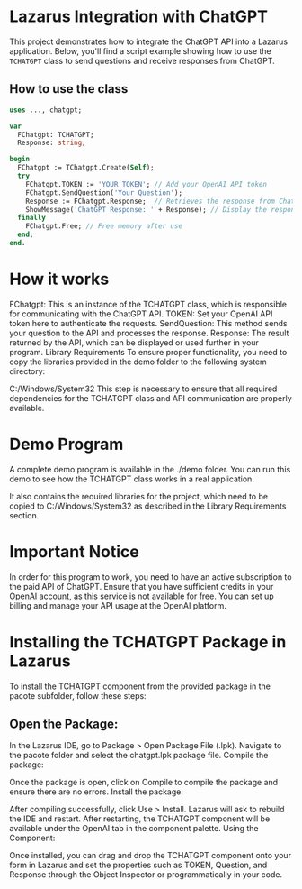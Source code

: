 # Lazarus Integration with ChatGPT

This project demonstrates how to integrate the ChatGPT API into a Lazarus application. Below, you'll find a script example showing how to use the `TCHATGPT` class to send questions and receive responses from ChatGPT.

## How to use the class

```pascal
uses ..., chatgpt;

var
  FChatgpt: TCHATGPT;
  Response: string;

begin
  FChatgpt := TChatgpt.Create(Self);
  try
    FChatgpt.TOKEN := 'YOUR_TOKEN'; // Add your OpenAI API token
    FChatgpt.SendQuestion('Your Question');
    Response := FChatgpt.Response;  // Retrieves the response from ChatGPT
    ShowMessage('ChatGPT Response: ' + Response); // Display the response in a message dialog
  finally
    FChatgpt.Free; // Free memory after use
  end;
end.
```

# How it works
FChatgpt: This is an instance of the TCHATGPT class, which is responsible for communicating with the ChatGPT API.
TOKEN: Set your OpenAI API token here to authenticate the requests.
SendQuestion: This method sends your question to the API and processes the response.
Response: The result returned by the API, which can be displayed or used further in your program.
Library Requirements
To ensure proper functionality, you need to copy the libraries provided in the demo folder to the following system directory:



C:/Windows/System32
This step is necessary to ensure that all required dependencies for the TCHATGPT class and API communication are properly available.

# Demo Program
A complete demo program is available in the ./demo folder. You can run this demo to see how the TCHATGPT class works in a real application.

It also contains the required libraries for the project, which need to be copied to C:/Windows/System32 as described in the Library Requirements section.

# Important Notice
In order for this program to work, you need to have an active subscription to the paid API of ChatGPT. Ensure that you have sufficient credits in your OpenAI account, as this service is not available for free. You can set up billing and manage your API usage at the OpenAI platform.

# Installing the TCHATGPT Package in Lazarus
To install the TCHATGPT component from the provided package in the pacote subfolder, follow these steps:

## Open the Package:

In the Lazarus IDE, go to Package > Open Package File (.lpk).
Navigate to the pacote folder and select the chatgpt.lpk package file.
Compile the package:

Once the package is open, click on Compile to compile the package and ensure there are no errors.
Install the package:

After compiling successfully, click Use > Install. Lazarus will ask to rebuild the IDE and restart.
After restarting, the TCHATGPT component will be available under the OpenAI tab in the component palette.
Using the Component:

Once installed, you can drag and drop the TCHATGPT component onto your form in Lazarus and set the properties such as TOKEN, Question, and Response through the Object Inspector or programmatically in your code.
